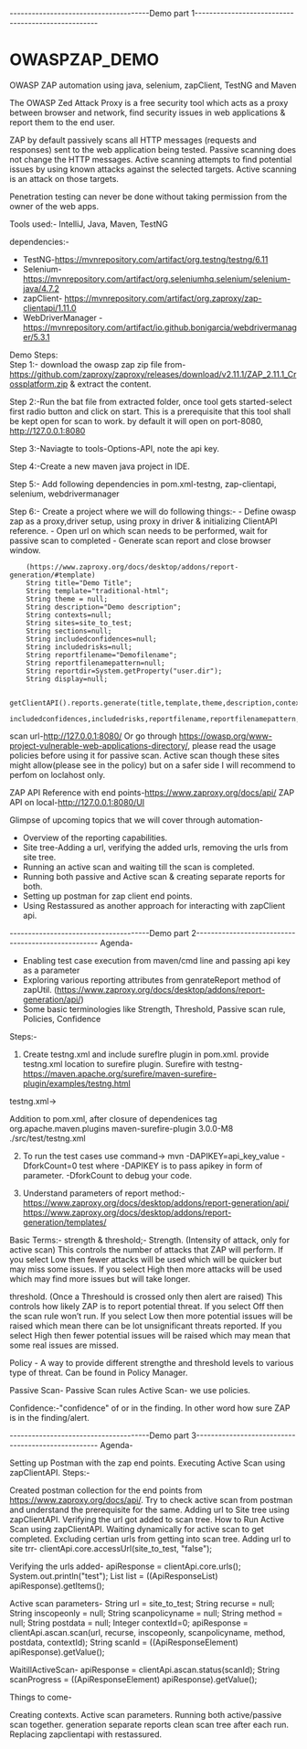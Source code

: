 --------------------------------------Demo part 1---------------------------------------------------

# OWASPZAP_DEMO
OWASP ZAP automation using java, selenium, zapClient, TestNG and Maven



The OWASP Zed Attack Proxy is a free security tool 
which acts as a proxy between browser and network, find security issues in web applications 
& report them to the end user.

ZAP by default passively scans all HTTP messages (requests and responses) sent to the web application being tested. 
Passive scanning does not change the HTTP messages.
Active scanning attempts to find potential issues by using known attacks against the selected targets. 
Active scanning is an attack on those targets.

Penetration testing can never be done without taking permission from the owner of the web apps. 

Tools used:- IntelliJ, Java, Maven, TestNG
 
 dependencies:-
* TestNG-https://mvnrepository.com/artifact/org.testng/testng/6.11
* Selenium-https://mvnrepository.com/artifact/org.seleniumhq.selenium/selenium-java/4.7.2
* zapClient- https://mvnrepository.com/artifact/org.zaproxy/zap-clientapi/1.11.0
* WebDriverManager - https://mvnrepository.com/artifact/io.github.bonigarcia/webdrivermanager/5.3.1

Demo Steps:  
 Step 1:- download the owasp zap zip file from-https://github.com/zaproxy/zaproxy/releases/download/v2.11.1/ZAP_2.11.1_Crossplatform.zip
 & extract the content.
 
 Step 2:-Run the bat file from extracted folder, 
 once tool gets started-select first radio button and click on start. 
 This is a prerequisite that this tool shall be kept open for scan to work.
 by default it will open on port-8080, http://127.0.0.1:8080
 
 Step 3:-Naviagte to tools-Options-API, note the api key.
 
 Step 4:-Create a new maven java project in IDE.
 
 Step 5:- Add following dependencies in pom.xml-testng, zap-clientapi, selenium, webdrivermanager
 
 Step 6:- Create a project where we will do following things:-
			- Define owasp zap as a proxy,driver setup, using proxy in driver & initializing ClientAPI reference.
			- Open url on which scan needs to be performed, wait for passive scan to completed
			- Generate scan report and close browser window. 
			
		(https://www.zaproxy.org/docs/desktop/addons/report-generation/#template)
		String title="Demo Title";
        String template="traditional-html";
        String theme = null;
        String description="Demo description";
        String contexts=null;
        String sites=site_to_test;
        String sections=null;
        String includedconfidences=null;
        String includedrisks=null;
        String reportfilename="Demofilename";
        String reportfilenamepattern=null;
        String reportdir=System.getProperty("user.dir");
        String display=null;
		
		getClientAPI().reports.generate(title,template,theme,description,contexts,sites,sections,
                    includedconfidences,includedrisks,reportfilename,reportfilenamepattern,reportdir,display);
		
		
scan url-http://127.0.0.1:8080/
Or go through https://owasp.org/www-project-vulnerable-web-applications-directory/, please read the usage policies before using it for passive scan. Active scan though these sites might allow(please see in the policy) but on a safer side I will recommend to perfom on loclahost only.		
		

ZAP API Reference with end points-https://www.zaproxy.org/docs/api/
ZAP API on local-http://127.0.0.1:8080/UI		
		
		
Glimpse of upcoming topics that we will cover through automation-
- Overview of the reporting capabilities. 
- Site tree-Adding a url, verifying the added urls, removing the urls from site tree.
- Running an active scan and waiting till the scan is completed.
- Running both passive and Active scan & creating separate reports for both.
- Setting up postman for zap client end points.
- Using Restassured as another approach for interacting with zapClient api.
		


--------------------------------------Demo part 2---------------------------------------------------
Agenda-
- Enabling test case execution from maven/cmd line and passing api key as a parameter
- Exploring various reporting attributes from genrateReport method of zapUtil. (https://www.zaproxy.org/docs/desktop/addons/report-generation/api/)
- Some basic terminologies like Strength, Threshold, Passive scan rule, Policies, Confidence


Steps:-
1. Create testng.xml and include sureflre plugin in pom.xml. provide testng.xml location to surefire plugin.
   Surefire with testng-https://maven.apache.org/surefire/maven-surefire-plugin/examples/testng.html

testng.xml->
<?xml version="1.0" encoding="UTF-8"?>
<!DOCTYPE suite SYSTEM "http://testng.org/testng-1.0.dtd">
<suite name="Practice Suite">
    <test name="Test Basics 1">
        <classes>
            <class name="ZapTest"/>
        </classes>
    </test> <!-- Test -->
</suite> <!-- Suite -->


Addition to pom.xml,  after closure of dependenices tag
<build>
<pluginManagement>
<plugins>
<plugin>
<groupId>org.apache.maven.plugins</groupId>
<artifactId>maven-surefire-plugin</artifactId>
<version>3.0.0-M8</version>
<configuration>
<suiteXmlFiles>
<suiteXmlFile>./src/test/testng.xml</suiteXmlFile>
</suiteXmlFiles>
</configuration>
</plugin>
</plugins>
</pluginManagement>
</build>

2.	To run the test cases use command->
      mvn -DAPIKEY=api_key_value -DforkCount=0 test
      where
      -DAPIKEY is to pass apikey in form of parameter.
      -DforkCount to debug your code.

3. Understand parameters of report method:-
   https://www.zaproxy.org/docs/desktop/addons/report-generation/api/
   https://www.zaproxy.org/docs/desktop/addons/report-generation/templates/

Basic Terms:-
strength & threshold;-
Strength. (Intensity of attack, only for active scan)
This controls the number of attacks that ZAP will perform.
If you select Low then fewer attacks will be used which will be quicker but may miss some issues.
If you select High then more attacks will be used which may find more issues but will take longer.

threshold. (Once a Threshould is crossed only then alert are raised)
This controls how likely ZAP is to report potential threat.
If you select Off then the scan rule won’t run.
If you select Low then more potential issues will be raised which mean there can be lot unsignificant threats reported.
If you select High then fewer potential issues will be raised which may mean that some real issues are missed.

Policy - A way to provide different strengthe and threshold levels to various type of threat.
Can be found in Policy Manager.

Passive Scan- Passive Scan rules
Active Scan- we use policies.

Confidence:-"confidence" of or in the finding. In other word how sure ZAP is in the finding/alert.


--------------------------------------Demo part 3---------------------------------------------------
Agenda-

Setting up Postman with the zap end points.
Executing Active Scan using zapClientAPI.
Steps:-

Created postman collection for the end points from https://www.zaproxy.org/docs/api/.
Try to check active scan from postman and understand the prerequisite for the same.
Adding url to Site tree using zapClientAPI.
Verifying the url got added to scan tree.
How to Run Active Scan using zapClientAPI.
Waiting dynamically for active scan to get completed.
Excluding certian urls from getting into scan tree.
Adding url to site trr- clientApi.core.accessUrl(site_to_test, "false");

Verifying the urls added- apiResponse = clientApi.core.urls(); System.out.println("test"); List list = ((ApiResponseList) apiResponse).getItems();

Active scan parameters- String url = site_to_test; String recurse = null; String inscopeonly = null; String scanpolicyname = null; String method = null; String postdata = null; Integer contextId=0; apiResponse = clientApi.ascan.scan(url, recurse, inscopeonly, scanpolicyname, method, postdata, contextId); String scanId = ((ApiResponseElement) apiResponse).getValue();

WaitillActiveScan- apiResponse = clientApi.ascan.status(scanId); String scanProgress = ((ApiResponseElement) apiResponse).getValue();

Things to come-

Creating contexts.
Active scan parameters.
Running both active/passive scan together.
generation separate reports
clean scan tree after each run.
Replacing zapclientapi with restassured.
